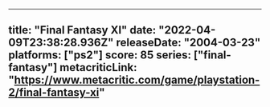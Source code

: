 
---
title: "Final Fantasy XI"
date: "2022-04-09T23:38:28.936Z"
releaseDate: "2004-03-23"
platforms: ["ps2"]
score: 85
series: ["final-fantasy"]
metacriticLink: "https://www.metacritic.com/game/playstation-2/final-fantasy-xi"
---
